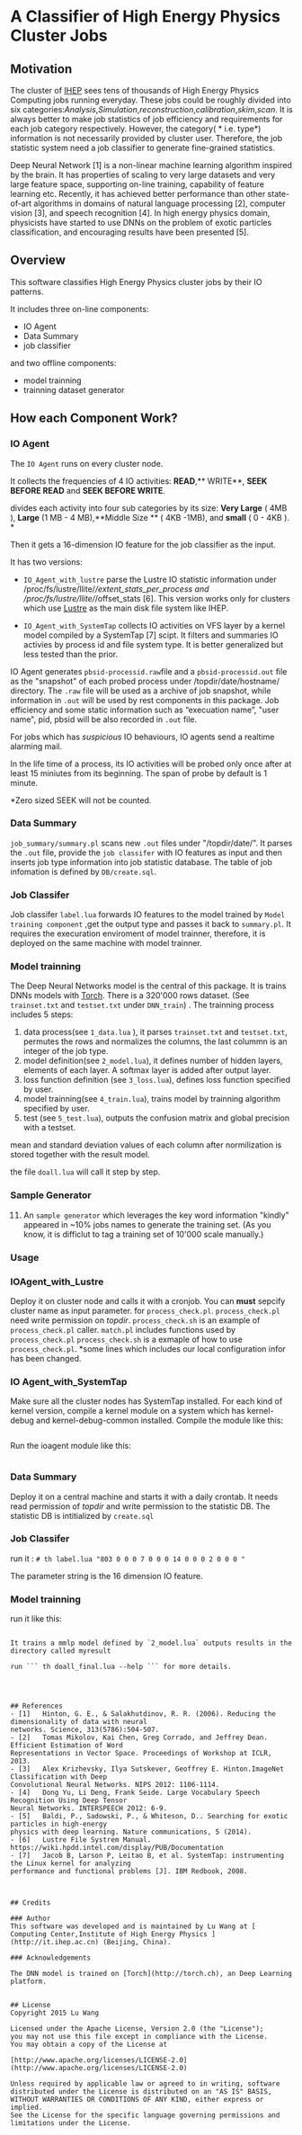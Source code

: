 # A Classifier of High Energy Physics Cluster Jobs #
## Motivation ##

The cluster of [IHEP]( http://www.ihep.ac.cn ) sees tens of thousands of High Energy Physics Computing jobs running everyday. These jobs could be roughly divided into six categories:*Analysis*,*Simulation*,*reconstruction*,*calibration*,*skim*,*scan*. It is always better to make job statistics of job efficiency and requirements for each job category respectively. However, the category( * i.e. type*) information is not necessarily provided by cluster user. Therefore, the job statistic system need a job classifier to generate fine-grained statistics. 

Deep Neural Network [1] is a non-linear machine learning algorithm inspired by the brain. It has properties of scaling to very large datasets and very large feature space, supporting on-line training, capability of feature learning etc. Recently, it has achieved better performance than other state-of-art algorithms in domains of natural language processing [2], computer vision [3], and speech recognition [4]. In high energy physics domain, physicists have started to use DNNs on the problem of exotic particles classification, and encouraging results have been presented [5]. 

## Overview ##

This software classifies High Energy Physics cluster jobs by their IO patterns.

It includes three on-line components:

- IO Agent 
- Data Summary  
- job classifier

and two offline components:

- model trainning
- trainning dataset generator 


## How each Component Work?

### IO Agent 
The `IO Agent` runs on every cluster node. 

It collects the frequencies of 4 IO activities: **READ**,** WRITE**, **SEEK BEFORE READ** and **SEEK BEFORE WRITE**. 

divides each activity into four sub categories by its size: **Very Large** ( 4MB ), **Large** (1 MB - 4 MB),**Middle Size ** ( 4KB -1MB), and **small** ( 0 - 4KB ). *

Then it gets a 16-dimension IO feature for the job classifier as the input.  

It has two versions: 

- `IO_Agent_with_lustre` parse the Lustre IO statistic information under /proc/fs/lustre/llite/*/extent_stats_per_process and /proc/fs/lustre/llite/*/offset_stats [6]. This version works only for clusters which use [Lustre](https://wiki.hpdd.intel.com/display/PUB/HPDD+Wiki+Front+Page) as the main disk file system like IHEP.  

- `IO_Agent_with_SystemTap` collects IO activities on VFS layer by a kernel model compiled by a SystemTap [7]  scipt. It filters and summaries IO activies by process id and file system type. It is better generalized but less tested than the prior. 

IO Agent generates  `pbsid-processid.raw`file and a `pbsid-processid.out` file as the "snapshot" of each probed process under /topdir/date/hostname/ directory. The `.raw` file will be used as a archive of job snapshot, while information in `.out` will be used by rest components in this package. Job efficiency and some static information such as “execuation name”, "user name", pid, pbsid will be also recorded in `.out` file. 

For jobs which has *suspicious* IO  behaviours, IO agents send a realtime alarming mail. 

In the life time of a process, its IO activities will be probed only once after at least 15 miniutes from its beginning. The span of probe by default is 1 minute. 

*Zero sized SEEK will not be counted.

### Data Summary ###

`job_summary/summary.pl` scans new `.out` files under "/topdir/date/". It parses the `.out` file, provide the `job classifer` with IO features as input and then inserts job type information into job statistic database. 
The table of job infomation is defined by `DB/create.sql`.

### Job Classifer ###
Job classifer `label.lua` forwards IO features to the model trained by `Model training component` ,get the output type and passes it back to `summary.pl`. It requires the execuration enviroment of model trainner, therefore, it is deployed on the same machine with model trainner. 

### Model trainning
The Deep Neural Networks model is the central of this package. It is trains DNNs models with [Torch](http://torch.ch). There is a 320'000 rows dataset. (See `trainset.txt` and `testset.txt` under `DNN_train`) . The trainning process includes 5 steps:
1. data process(see `1_data.lua` ), it parses `trainset.txt` and `testset.txt`, permutes the rows and normalizes the columns, the last colummn is an integer of the job type. 
2. model definition(see `2_model.lua`), it defines number of hidden layers, elements of each layer. A softmax layer is added after output layer.
3. loss function definition (see `3_loss.lua`), defines loss function specified by user. 
4. model trainning(see `4_train.lua`), trains model by trainning algorithm specified by user. 
5. test (see `5_test.lua`), outputs the confusion matrix and global precision with a testset.  

mean and standard deviation values of each column after normilization is stored together with the result model. 


the file `doall.lua` will call it step by step. 

### Sample Generator 
 
11. An `sample generator` which leverages the key word information "kindly" appeared in ~10% jobs names  to generate the training set. (As you know, it is difficlut to tag a training set of 10'000 scale manually.)

###  Usage
### IOAgent_with_Lustre
Deploy it on cluster node and calls it with a cronjob. You can **must** sepcify cluster name as input parameter.  for `process_check.pl`. `process_check.pl` need write permission on *topdir*.
`process_check.sh` is an example of `process_check.pl` caller. `match.pl` includes functions used by `process_check.pl`
`process_check.sh` is a exmaple of how to use `process_check.pl`.
*some lines which includes our local configuration infor has been changed. 

### IO Agent_with_SystemTap
Make sure all the cluster nodes has SystemTap installed. 
For each kind of kernel version, compile a kernel module on a system which has kernel-debug and kernel-debug-common installed. 
Compile the module like this:

``` # stap -m ioagent ioagent.stp 
```

Run the ioagent module like this:

``` # staprun ioagent -x yourpid -o youroutput
```

### Data Summary 
Deploy it on a central machine and starts it with a daily crontab. It needs read permission of *topdir* and write permission to the statistic DB. 
The statistic DB is intitialized by `create.sql`

### Job Classifer 
run it :
    ```# th label.lua "803 0 0 0 7 0 0 0 14 0 0 0 2 0 0 0 "
	```

The parameter string  is the 16 dimension IO feature. 

### Model trainning

run it like this:

``` # th doall.lua -model mmlp -save myresult 

It trains a mmlp model defined by `2_model.lua` outputs results in the directory called myresult

run ``` th doall_final.lua --help ``` for more details. 




## References
- [1]	Hinton, G. E., & Salakhutdinov, R. R. (2006). Reducing the dimensionality of data with neural 
networks. Science, 313(5786):504-507.
- [2]	Tomas Mikolov, Kai Chen, Greg Corrado, and Jeffrey Dean. Efficient Estimation of Word
Representations in Vector Space. Proceedings of Workshop at ICLR, 2013.
- [3]	Alex Krizhevsky, Ilya Sutskever, Geoffrey E. Hinton.ImageNet Classification with Deep
Convolutional Neural Networks. NIPS 2012: 1106-1114.
- [4]	Dong Yu, Li Deng, Frank Seide. Large Vocabulary Speech Recognition Using Deep Tensor 
Neural Networks. INTERSPEECH 2012: 6-9. 
- [5]	Baldi, P., Sadowski, P., & Whiteson, D.. Searching for exotic particles in high-energy
physics with deep learning. Nature communications, 5 (2014). 
- [6]	Lustre File Systrem Manual. https://wiki.hpdd.intel.com/display/PUB/Documentation
- [7]	Jacob B, Larson P, Leitao B, et al. SystemTap: instrumenting the Linux kernel for analyzing 
performance and functional problems [J]. IBM Redbook, 2008.



## Credits

### Author
This software was developed and is maintained by Lu Wang at [ Computing Center,Institute of High Energy Physics ](http://it.ihep.ac.cn) (Beijing, China). 

### Acknowledgements

The DNN model is trained on [Torch](http://torch.ch), an Deep Learning platform. 


## License
Copyright 2015 Lu Wang

Licensed under the Apache License, Version 2.0 (the "License");
you may not use this file except in compliance with the License.
You may obtain a copy of the License at

[http://www.apache.org/licenses/LICENSE-2.0](http://www.apache.org/licenses/LICENSE-2.0)

Unless required by applicable law or agreed to in writing, software
distributed under the License is distributed on an "AS IS" BASIS,
WITHOUT WARRANTIES OR CONDITIONS OF ANY KIND, either express or implied.
See the License for the specific language governing permissions and
limitations under the License.


